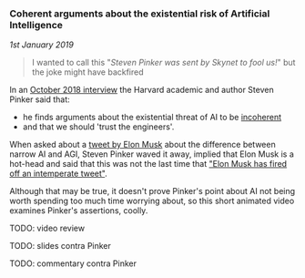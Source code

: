 ### Coherent arguments about the existential risk of Artificial Intelligence

_1st January 2019_

> I wanted to call this "_Steven Pinker was sent by Skynet to fool us!_" but the joke might have backfired

In an [October 2018 interview](https://youtu.be/epQxfSp-rdU?t=1) the Harvard academic and author Steven Pinker said that:

* he finds arguments about the existential threat of AI to be [incoherent](https://youtu.be/epQxfSp-rdU?t=671)
* and that we should 'trust the engineers'.

When asked about a [tweet by Elon Musk](https://twitter.com/elonmusk/status/968560525088055296?lang=en) about the difference between narrow AI and AGI, Steven Pinker waved it away, implied that Elon Musk is a hot-head and said that this was not the last time that ["Elon Musk has fired off an intemperate tweet"](https://youtu.be/epQxfSp-rdU?t=659).

Although that may be true, it doesn't prove Pinker's point about AI not being worth spending too much time worrying about, so this short animated video examines Pinker's assertions, coolly.

TODO: video review

TODO: slides contra Pinker

TODO: commentary contra Pinker

